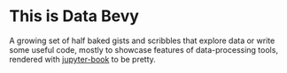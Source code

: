 # This is Data Bevy

A growing set of half baked gists and scribbles that explore data or write some useful code, mostly to showcase features of data-processing tools, rendered with [jupyter-book](https://jupyterbook.org) to be pretty.
